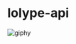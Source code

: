 # lolype-api

![giphy](https://github.com/atilagulers/lolype-api/assets/128936466/1bb1eeb7-5a28-435f-9260-7e4a935b8c3f)
